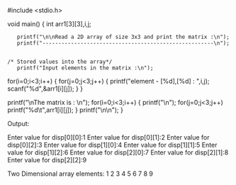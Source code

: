 #include <stdio.h>

void main()
{
  int arr1[3][3],i,j;
  
       printf("\n\nRead a 2D array of size 3x3 and print the matrix :\n");
       printf("------------------------------------------------------\n");  
  
 
    /* Stored values into the array*/
       printf("Input elements in the matrix :\n");
  for(i=0;i<3;i++)
  {
      for(j=0;j<3;j++)
      {
	      printf("element - [%d],[%d] : ",i,j);
	      scanf("%d",&arr1[i][j]);
      }
  }  
 
 printf("\nThe matrix is : \n");
  for(i=0;i<3;i++)
  {
      printf("\n");
      for(j=0;j<3;j++)
           printf("%d\t",arr1[i][j]);
  }
 printf("\n\n");
}

Output:

Enter value for disp[0][0]:1
Enter value for disp[0][1]:2
Enter value for disp[0][2]:3
Enter value for disp[1][0]:4
Enter value for disp[1][1]:5
Enter value for disp[1][2]:6
Enter value for disp[2][0]:7
Enter value for disp[2][1]:8
Enter value for disp[2][2]:9

Two Dimensional array elements:
1 2 3 
4 5 6
7 8 9
